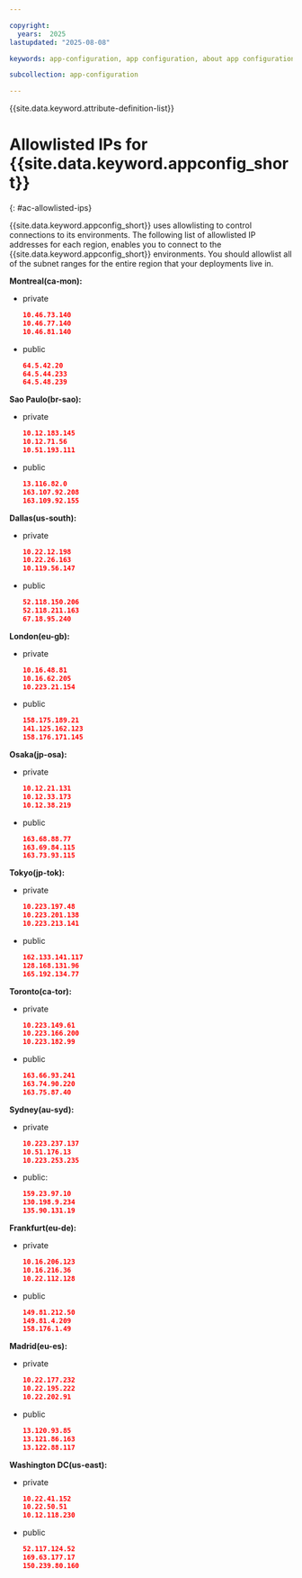 ```yaml
---

copyright:
  years:  2025
lastupdated: "2025-08-08"

keywords: app-configuration, app configuration, about app configuration, allowlisted ips

subcollection: app-configuration

---
```


{{site.data.keyword.attribute-definition-list}}

# Allowlisted IPs for {{site.data.keyword.appconfig_short}}
{: #ac-allowlisted-ips}

{{site.data.keyword.appconfig_short}} uses allowlisting to control connections to its environments. The following list of allowlisted IP addresses for each region, enables you to connect to the {{site.data.keyword.appconfig_short}} environments. You should allowlist all of the subnet ranges for the entire region that your deployments live in.

**Montreal(ca-mon):**
- private
   ```json
   10.46.73.140
   10.46.77.140
   10.46.81.140
   ```
- public
   ```json
   64.5.42.20
   64.5.44.233
   64.5.48.239
   ```
**Sao Paulo(br-sao):**
- private
   ```json
   10.12.183.145
   10.12.71.56
   10.51.193.111
   ```
- public
   ```json
   13.116.82.0
   163.107.92.208
   163.109.92.155
   ```

**Dallas(us-south):**
- private
   ```json
   10.22.12.198
   10.22.26.163
   10.119.56.147
   ```
- public
   ```json
   52.118.150.206
   52.118.211.163
   67.18.95.240
   ```

**London(eu-gb):**
- private
   ```json
   10.16.48.81
   10.16.62.205
   10.223.21.154
   ```
- public
   ```json
   158.175.189.21
   141.125.162.123
   158.176.171.145
   ```

**Osaka(jp-osa):**
- private
   ```json
   10.12.21.131
   10.12.33.173
   10.12.38.219
   ```
- public
   ```json
   163.68.88.77 
   163.69.84.115
   163.73.93.115
   ```

**Tokyo(jp-tok):**
- private
   ```json
   10.223.197.48
   10.223.201.138
   10.223.213.141
   ```
- public
   ```json
   162.133.141.117
   128.168.131.96
   165.192.134.77
   ```

**Toronto(ca-tor):**
- private
   ```json
   10.223.149.61
   10.223.166.200
   10.223.182.99
   ```
- public
   ```json
   163.66.93.241
   163.74.90.220
   163.75.87.40
   ```

**Sydney(au-syd):**
- private
   ```json
   10.223.237.137
   10.51.176.13	
   10.223.253.235
   ```
- public:
   ```json
   159.23.97.10
   130.198.9.234
   135.90.131.19
   ```

**Frankfurt(eu-de):**
- private
   ```json
   10.16.206.123
   10.16.216.36
   10.22.112.128
   ```
- public
   ```json
   149.81.212.50
   149.81.4.209
   158.176.1.49
   ```

**Madrid(eu-es):**
- private
   ```json
   10.22.177.232
   10.22.195.222
   10.22.202.91
   ```
- public
   ```json
   13.120.93.85
   13.121.86.163
   13.122.88.117
   ```

**Washington DC(us-east):**
- private
   ```json
   10.22.41.152
   10.22.50.51
   10.12.118.230
   ```

- public
   ```json
   52.117.124.52
   169.63.177.17
   150.239.80.160
   ```
